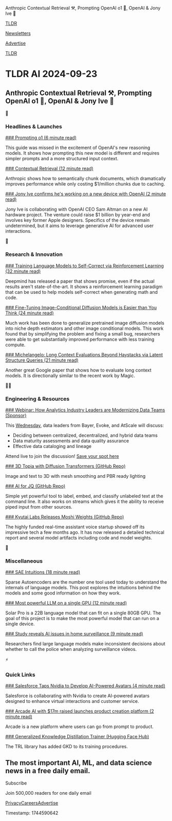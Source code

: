 Anthropic Contextual Retrieval ⚒️, Prompting OpenAI o1 🤖, OpenAI & Jony Ive 🤝

[TLDR](/)

[Newsletters](/newsletters)

[Advertise](https://advertise.tldr.tech/)

[TLDR](/)

# TLDR AI 2024-09-23

## Anthropic Contextual Retrieval ⚒️, Prompting OpenAI o1 🤖, OpenAI & Jony Ive 🤝

🚀

### Headlines & Launches

[### Prompting o1 (6 minute read)](https://platform.openai.com/docs/guides/reasoning/how-reasoning-works?utm_source=tldrai)

This guide was missed in the excitement of OpenAI's new reasoning models. It shows how prompting this new model is different and requires simpler prompts and a more structured input context.

[### Contextual Retrieval (12 minute read)](https://www.anthropic.com/news/contextual-retrieval?utm_source=tldrai)

Anthropic shows how to semantically chunk documents, which dramatically improves performance while only costing $1/million chunks due to caching.

[### Jony Ive confirms he's working on a new device with OpenAI (2 minute read)](https://www.theverge.com/2024/9/21/24250867/jony-ive-confirms-collaboration-openai-hardware?utm_source=tldrai)

Jony Ive is collaborating with OpenAI CEO Sam Altman on a new AI hardware project. The venture could raise $1 billion by year-end and involves key former Apple designers. Specifics of the device remain undetermined, but it aims to leverage generative AI for advanced user interactions.

🧠

### Research & Innovation

[### Training Language Models to Self-Correct via Reinforcement Learning (32 minute read)](https://arxiv.org/abs/2409.12917?utm_source=tldrai)

Deepmind has released a paper that shows promise, even if the actual results aren't state-of-the-art. It shows a reinforcement learning paradigm that can be used to help models self-correct when generating math and code.

[### Fine-Tuning Image-Conditional Diffusion Models is Easier than You Think (24 minute read)](https://arxiv.org/abs/2409.11355?utm_source=tldrai)

Much work has been done to generalize pretrained image diffusion models into niche depth estimators and other image conditional models. This work found that by simplifying the problem and fixing a small bug, researchers were able to get substantially improved performance with less training compute.

[### Michelangelo: Long Context Evaluations Beyond Haystacks via Latent Structure Queries (21 minute read)](https://arxiv.org/abs/2409.12640?utm_source=tldrai)

Another great Google paper that shows how to evaluate long context models. It is directionally similar to the recent work by Magic.

👨‍💻

### Engineering & Resources

[### Webinar: How Analytics Industry Leaders are Modernizing Data Teams (Sponsor)](https://www.atscale.com/resource/modernize-data-teams/?utm_medium=email&amp;utm_source=tldr&amp;utm_campaign=20240925wbr&amp;utm_content=webinar&amp;utm_term=null)

This [Wednesday](https://www.atscale.com/resource/modernize-data-teams/?utm_medium=email&utm_source=tldr&utm_campaign=20240925wbr&utm_content=webinar&utm_term=null), data leaders from Bayer, Evoke, and AtScale will discuss:

* Deciding between centralized, decentralized, and hybrid data teams
* Data maturity assessments and data quality assurance
* Effective data cataloging and lineage

Attend live to join the discussion! [Save your spot here](https://www.atscale.com/resource/modernize-data-teams/?utm_medium=email&utm_source=tldr&utm_campaign=20240925wbr&utm_content=webinar&utm_term=null)

[### 3D Topia with Diffusion Transformers (GitHub Repo)](https://github.com/3DTopia/3DTopia-XL?utm_source=tldrai)

Image and text to 3D with mesh smoothing and PBR ready lighting

[### AI for JQ (GitHub Repo)](https://github.com/taylorai/aiq?utm_source=tldrai)

Simple yet powerful tool to label, embed, and classify unlabeled text at the command line. It also works on streams which gives it the ability to receive piped input from other sources.

[### Kyutai Labs Releases Moshi Weights (GitHub Repo)](https://github.com/kyutai-labs/moshi?utm_source=tldrai)

The highly funded real-time assistant voice startup showed off its impressive tech a few months ago. It has now released a detailed technical report and several model artifacts including code and model weights.

🎁

### Miscellaneous

[### SAE Intuitions (18 minute read)](https://adamkarvonen.github.io/machine_learning/2024/06/11/sae-intuitions.html?utm_source=tldrai)

Sparse Autoencoders are the number one tool used today to understand the internals of language models. This post explores the intuitions behind the models and some good information on how they work.

[### Most powerful LLM on a single GPU (12 minute read)](https://www.upstage.ai/products/solar-pro-preview?utm_source=tldrai)

Solar Pro is a 22B language model that can fit on a single 80GB GPU. The goal of this project is to make the most powerful model that can run on a single device.

[### Study reveals AI issues in home surveillance (9 minute read)](https://news.mit.edu/2024/study-ai-inconsistent-outcomes-home-surveillance-0919?utm_source=tldrai)

Researchers find large language models make inconsistent decisions about whether to call the police when analyzing surveillance videos.

⚡️

### Quick Links

[### Salesforce Taps Nvidia to Develop AI-Powered Avatars (4 minute read)](https://www.marketwatch.com/story/salesforce-taps-nvidia-to-develop-ai-powered-avatars-40acf63a?mod=technology&utm_source=tldrai)

Salesforce is collaborating with Nvidia to create AI-powered avatars designed to enhance virtual interactions and customer service.

[### Arcade AI with $17m raised launches product creation platform (2 minute read)](https://www.prnewswire.com/news-releases/arcade-announces-first-ever-ai-product-creation-platform-302254225.html?utm_source=tldrai)

Arcade is a new platform where users can go from prompt to product.

[### Generalized Knowledge Distillation Trainer (Hugging Face Hub)](https://huggingface.co/docs/trl/gkd_trainer?utm_source=tldrai)

The TRL library has added GKD to its training procedures.

## The most important AI, ML, and data science news in a free daily email.

Subscribe

Join 500,000 readers for one daily email

[Privacy](/privacy)[Careers](https://jobs.ashbyhq.com/tldr.tech)[Advertise](/ai/advertise)

Timestamp: 1744590642